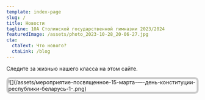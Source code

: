 ```yaml
---
template: index-page
slug: /
title: Новости
tagline: 10А Столинской государственной гимназии 2023/2024
featuredImage: /assets/photo_2023-10-28_20-06-27.jpg
cta:
  ctaText: Что нового?
  ctaLink: /blog
---
```



<meta name="yandex-verification" content="8578b4db27d073dc" />

Следите за жизнью нашего класса на этом сайте.
<div class="banner">
![](/assets/мероприятие-посвященное-15-марта-—-день-конституции-республики-беларусь-1-.png)
</div>
<style>
.banner {
border-radius: 10px;
border: 5px #ccc solid;
}
</style>